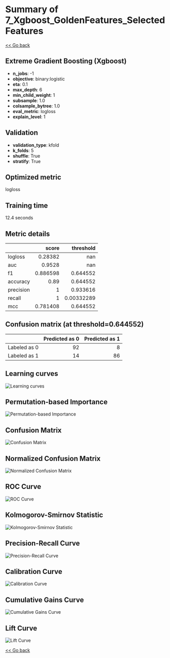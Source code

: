 # Summary of 7_Xgboost_GoldenFeatures_SelectedFeatures

[<< Go back](../README.md)


## Extreme Gradient Boosting (Xgboost)
- **n_jobs**: -1
- **objective**: binary:logistic
- **eta**: 0.1
- **max_depth**: 6
- **min_child_weight**: 1
- **subsample**: 1.0
- **colsample_bytree**: 1.0
- **eval_metric**: logloss
- **explain_level**: 1

## Validation
 - **validation_type**: kfold
 - **k_folds**: 5
 - **shuffle**: True
 - **stratify**: True

## Optimized metric
logloss

## Training time

12.4 seconds

## Metric details
|           |    score |    threshold |
|:----------|---------:|-------------:|
| logloss   | 0.28382  | nan          |
| auc       | 0.9528   | nan          |
| f1        | 0.886598 |   0.644552   |
| accuracy  | 0.89     |   0.644552   |
| precision | 1        |   0.933616   |
| recall    | 1        |   0.00332289 |
| mcc       | 0.781408 |   0.644552   |


## Confusion matrix (at threshold=0.644552)
|              |   Predicted as 0 |   Predicted as 1 |
|:-------------|-----------------:|-----------------:|
| Labeled as 0 |               92 |                8 |
| Labeled as 1 |               14 |               86 |

## Learning curves
![Learning curves](learning_curves.png)

## Permutation-based Importance
![Permutation-based Importance](permutation_importance.png)
## Confusion Matrix

![Confusion Matrix](confusion_matrix.png)


## Normalized Confusion Matrix

![Normalized Confusion Matrix](confusion_matrix_normalized.png)


## ROC Curve

![ROC Curve](roc_curve.png)


## Kolmogorov-Smirnov Statistic

![Kolmogorov-Smirnov Statistic](ks_statistic.png)


## Precision-Recall Curve

![Precision-Recall Curve](precision_recall_curve.png)


## Calibration Curve

![Calibration Curve](calibration_curve_curve.png)


## Cumulative Gains Curve

![Cumulative Gains Curve](cumulative_gains_curve.png)


## Lift Curve

![Lift Curve](lift_curve.png)



[<< Go back](../README.md)
